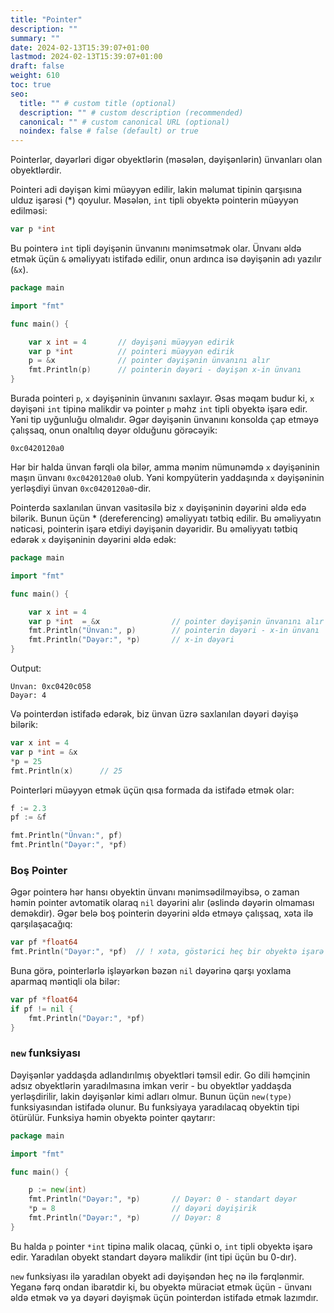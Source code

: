 ```yaml
---
title: "Pointer"
description: ""
summary: ""
date: 2024-02-13T15:39:07+01:00
lastmod: 2024-02-13T15:39:07+01:00
draft: false
weight: 610
toc: true
seo:
  title: "" # custom title (optional)
  description: "" # custom description (recommended)
  canonical: "" # custom canonical URL (optional)
  noindex: false # false (default) or true
---
```



Pointerlər, dəyərləri digər obyektlərin (məsələn, dəyişənlərin) ünvanları olan obyektlərdir.

Pointeri adi dəyişən kimi müəyyən edilir, lakin məlumat tipinin qarşısına ulduz işarəsi (*) qoyulur. Məsələn, `int` tipli obyektə pointerin müəyyən edilməsi:

```go
var p *int
```

Bu pointerə `int` tipli dəyişənin ünvanını mənimsətmək olar. Ünvanı əldə etmək üçün `&` əməliyyatı istifadə edilir, onun ardınca isə dəyişənin adı yazılır (`&x`).

```go
package main

import "fmt"

func main() {

    var x int = 4       // dəyişəni müəyyən edirik
    var p *int          // pointeri müəyyən edirik
    p = &x              // pointer dəyişənin ünvanını alır
    fmt.Println(p)      // pointerin dəyəri - dəyişən x-in ünvanı
}
```

Burada pointeri `p`, `x` dəyişəninin ünvanını saxlayır. Əsas məqam budur ki, `x` dəyişəni `int` tipinə malikdir və pointer `p` məhz `int` tipli obyektə işarə edir. Yəni tip uyğunluğu olmalıdır. Əgər dəyişənin ünvanını konsolda çap etməyə çalışsaq, onun onaltılıq dəyər olduğunu görəcəyik:

```
0xc0420120a0
```

Hər bir halda ünvan fərqli ola bilər, amma mənim nümunəmdə `x` dəyişəninin maşın ünvanı `0xc0420120a0` olub. Yəni kompyüterin yaddaşında `x` dəyişəninin yerləşdiyi ünvan `0xc0420120a0`-dir.

Pointerdə saxlanılan ünvan vasitəsilə biz `x` dəyişəninin dəyərini əldə edə bilərik. Bunun üçün * (dereferencing) əməliyyatı tətbiq edilir. Bu əməliyyatın nəticəsi, pointerin işarə etdiyi dəyişənin dəyəridir. Bu əməliyyatı tətbiq edərək `x` dəyişəninin dəyərini əldə edək:

```go
package main

import "fmt"

func main() {

    var x int = 4
    var p *int  = &x                // pointer dəyişənin ünvanını alır
    fmt.Println("Ünvan:", p)        // pointerin dəyəri - x-in ünvanı
    fmt.Println("Dəyər:", *p)       // x-in dəyəri
}
```

Output:

```
Ünvan: 0xc0420c058
Dəyər: 4
```

Və pointerdən istifadə edərək, biz ünvan üzrə saxlanılan dəyəri dəyişə bilərik:

```go
var x int = 4
var p *int = &x
*p = 25
fmt.Println(x)      // 25
```

Pointerləri müəyyən etmək üçün qısa formada da istifadə etmək olar:

```go
f := 2.3
pf := &f

fmt.Println("Ünvan:", pf)
fmt.Println("Dəyər:", *pf)
```

### Boş Pointer

Əgər pointerə hər hansı obyektin ünvanı mənimsədilməyibsə, o zaman həmin pointer avtomatik olaraq `nil` dəyərini alır (əslində dəyərin olmaması deməkdir). Əgər belə boş pointerin dəyərini əldə etməyə çalışsaq, xəta ilə qarşılaşacağıq:

```go
var pf *float64
fmt.Println("Dəyər:", *pf)  // ! xəta, göstərici heç bir obyektə işarə etmir
```

Buna görə, pointerlərlə işləyərkən bəzən `nil` dəyərinə qarşı yoxlama aparmaq məntiqli ola bilər:

```go
var pf *float64
if pf != nil {
    fmt.Println("Dəyər:", *pf)
}
```

### `new` funksiyası

Dəyişənlər yaddaşda adlandırılmış obyektləri təmsil edir. Go dili həmçinin adsız obyektlərin yaradılmasına imkan verir - bu obyektlər yaddaşda yerləşdirilir, lakin dəyişənlər kimi adları olmur. Bunun üçün `new(type)` funksiyasından istifadə olunur. Bu funksiyaya yaradılacaq obyektin tipi ötürülür. Funksiya həmin obyektə pointer qaytarır:

```go
package main

import "fmt"

func main() {

    p := new(int)
    fmt.Println("Dəyər:", *p)       // Dəyər: 0 - standart dəyər
    *p = 8                          // dəyəri dəyişirik
    fmt.Println("Dəyər:", *p)       // Dəyər: 8
}
```

Bu halda `p` pointer `*int` tipinə malik olacaq, çünki o, `int` tipli obyektə işarə edir. Yaradılan obyekt standart dəyərə malikdir (int tipi üçün bu 0-dır).

`new` funksiyası ilə yaradılan obyekt adi dəyişəndən heç nə ilə fərqlənmir. Yeganə fərq ondan ibarətdir ki, bu obyektə müraciət etmək üçün - ünvanı əldə etmək və ya dəyəri dəyişmək üçün pointerdən istifadə etmək lazımdır.
